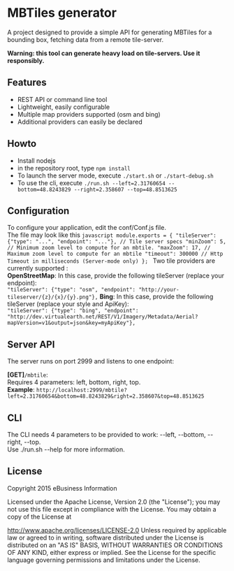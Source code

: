 # MBTiles generator

A project designed to provide a simple API for generating MBTiles for a bounding box, fetching data from a remote tile-server.

**Warning: this tool can generate heavy load on tile-servers. Use it responsibly.**

## Features
 * REST API or command line tool
 * Lightweight, easily configurable
 * Multiple map providers supported (osm and bing)
 * Additional providers can easily be declared
 
## Howto
 * Install nodejs
 * in the repository root, type ``npm install``
 * To launch the server mode, execute ``./start.sh`` or ``./start-debug.sh``
 * To use the cli, execute ``./run.sh --left=2.31760654 --bottom=48.8243829 --right=2.358607 --top=48.8513625``

## Configuration
To configure your application, edit the conf/Conf.js file.  
The file may look like this
``javascript
module.exports = {
  "tileServer": {"type": "...", "endpoint": "..."}, // Tile server specs
  "minZoom": 5, // Minimum zoom level to compute for an mbtile.
  "maxZoom": 17, // Maximum zoom level to compute for an mbtile
  "timeout": 300000 // Http Timeout in milliseconds (Server-mode only)
};
``
Two tile providers are currently supported :  
**OpenStreetMap**:
In this case, provide the following tileServer (replace your endpoint):  
``"tileServer": {"type": "osm", "endpoint": "http://your-tileserver/{z}/{x}/{y}.png"},``
**Bing**:
In this case, provide the following tileServer (replace your style and ApiKey):  
``"tileServer": {"type": "bing", "endpoint": "http://dev.virtualearth.net/REST/V1/Imagery/Metadata/Aerial?mapVersion=v1&output=json&key=myApiKey"},``

## Server API
The server runs on port 2999 and listens to one endpoint:

**[GET]**``/mbtile``:  
Requires 4 parameters: left, bottom, right, top.  
**Example**: ``http://localhost:2999/mbtile?left=2.31760654&bottom=48.8243829&right=2.358607&top=48.8513625``

## CLI
The CLI needs 4 parameters to be provided to work: --left, --bottom, --right, --top.  
Use ./run.sh --help for more information.

## License

Copyright 2015 eBusiness Information

Licensed under the Apache License, Version 2.0 (the "License"); you may not use this file except in compliance with the License. You may obtain a copy of the License at

   http://www.apache.org/licenses/LICENSE-2.0
Unless required by applicable law or agreed to in writing, software distributed under the License is distributed on an "AS IS" BASIS, WITHOUT WARRANTIES OR CONDITIONS OF ANY KIND, either express or implied. See the License for the specific language governing permissions and limitations under the License.
